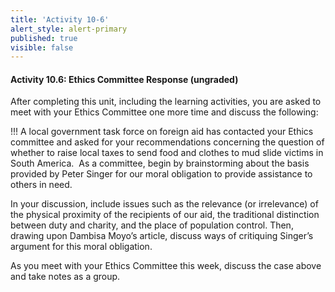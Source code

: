 ```yaml
---
title: 'Activity 10-6'
alert_style: alert-primary
published: true
visible: false
---
```

#### Activity 10.6: Ethics Committee Response (ungraded)

After completing this unit, including the learning activities, you are asked to
meet with your Ethics Committee one more time and discuss the following:

!!! A local government task force on foreign aid has contacted your Ethics committee and asked for your recommendations concerning the question of whether to raise local taxes to send food and clothes to mud slide victims in South America.  As a committee, begin by brainstorming about the basis provided by Peter Singer for our moral obligation to provide assistance to others in need.

In your discussion, include issues such as the relevance (or irrelevance) of the physical proximity of the recipients of our aid, the traditional distinction between duty and charity, and the place of population control. Then, drawing upon Dambisa Moyo’s article, discuss ways of critiquing Singer’s argument for this moral obligation.

As you meet with your Ethics Committee this week, discuss the case above and take notes as a group.

